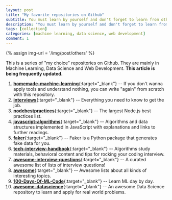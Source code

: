 ```yaml
---
layout: post
title: "My favorite repositories on Github"
subtitle: You must learn by yourself and don't forget to learn from others!
description: "You must learn by yourself and don't forget to learn from others!"
tags: [collection]
categories: [machine learning, data science, web development]
comment: 1
---
```


{% assign img-url = '/img/post/others' %}

This is a series of "my choice" repositories on Github. They are mainly in Machine Learning, Data Science and Web Development. **This article is being frequently updated.**

1. [**homemade-machine-learning**](https://github.com/trekhleb/homemade-machine-learning){:target="_blank"} -- If you don't wanna apply tools and understand nothing, you can write "again" from scratch with this repository.
2. [**interviews**](https://github.com/kdn251/interviews){:target="_blank"} -- Everything you need to know to get the job.
3. [**nodebestpractices**](https://github.com/i0natan/nodebestpractices){:target="_blank"} -- The largest Node.js best practices list.
4. [**javascript-algorithms**](https://github.com/trekhleb/javascript-algorithms){:target="_blank"} -- Algorithms and data structures implemented in JavaScript with explanations and links to further readings.
5. [**faker**](https://github.com/joke2k/faker){:target="_blank"} -- Faker is a Python package that generates fake data for you.
6. [**tech-interview-handbook**](https://github.com/yangshun/tech-interview-handbook){:target="_blank"} -- Algorithms study materials, behavioral content and tips for rocking your coding interview.
7. [**awesome-interview-questions**](https://github.com/MaximAbramchuck/awesome-interview-questions){:target="_blank"} -- A curated awesome list of lists of interview questions!
8. [**awesome**](https://github.com/sindresorhus/awesome){:target="_blank"} -- Awesome lists about all kinds of interesting topics.
9. [**100-Days-Of-ML-Code**](https://github.com/Avik-Jain/100-Days-Of-ML-Code){:target="_blank"} -- Learn ML day by day.
10. [**awesome-datascience**](https://github.com/bulutyazilim/awesome-datascience){:target="_blank"} -- An awesome Data Science repository to learn and apply for real world problems.